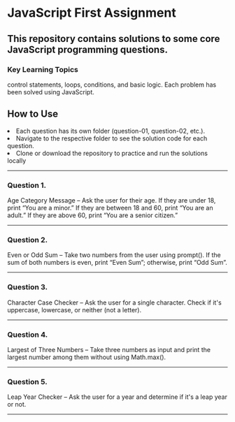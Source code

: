 <h1>JavaScript First Assignment</h1>

<h2>This repository contains solutions to some core JavaScript programming questions. <br/> <h3>Key Learning Topics</h3> control statements, loops, conditions, and basic logic. Each problem has been solved using JavaScript.</h2>

<h2>How to Use</h2>
<li>Each question has its own folder (question-01, question-02, etc.).</li>
<li>Navigate to the respective folder to see the solution code for each question.</li>
<li>Clone or download the repository to practice and run the solutions locally</li>

<hr/>
<h3>Question 1.</h3>
<p>   Age Category Message – Ask the user for their age. If they are
   under 18, print “You are a minor.” If they are between 18 and 60,
   print “You are an adult.” If they are above 60, print “You are a
   senior citizen.”</p>

<hr/>

<h3>Question 2.</h3>
<p>   Even or Odd Sum – Take two numbers from the user using
   prompt(). If the sum of both numbers is even, print “Even Sum”;
   otherwise, print “Odd Sum”.</p>

<hr/>

<h3>Question 3.</h3>
<p>   Character Case Checker – Ask the user for a single character.
   Check if it's uppercase, lowercase, or neither (not a letter).</p>

<hr/>

<h3>Question 4.</h3>
<p>   Largest of Three Numbers – Take three numbers as input and
   print the largest number among them without using
   Math.max().</p>

<hr/>

<h3>Question 5.</h3>
<p>   Leap Year Checker – Ask the user for a year and determine if
   it's a leap year or not.</p>

<hr/>

